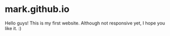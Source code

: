 # mark.github.io
Hello guys! This is my first website. Although not responsive yet, I hope you like it. :) 

